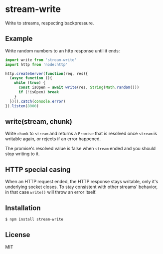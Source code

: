 
# stream-write

  Write to streams, respecting backpressure.

## Example

  Write random numbers to an http response until it ends:

```js
import write from 'stream-write'
import http from 'node:http'

http.createServer(function(req, res){
  (async function (){
    while (true) {
      const isOpen = await write(res, String(Math.random()))
      if (!isOpen) break
    }
  })().catch(console.error)
}).listen(8000)
```

## write(stream, chunk)

  Write `chunk` to `stream` and returns a `Promise` that is resolved once `stream` is writable again, or rejects if an error happened.

  The promise's resolved value is false when `stream` ended and you should stop writing to it.

## HTTP special casing

  When an HTTP request ended, the HTTP response stays writable, only it's
  underlying socket closes. To stay consistent with other streams' behavior,
  in that case `write()` will throw an error itself.

## Installation

```bash
$ npm install stream-write
```

## License

  MIT

